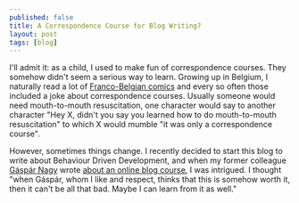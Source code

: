 ```yaml
---
published: false
title: A Correspondence Course for Blog Writing?
layout: post
tags: [blog]
---
```

I'll admit it: as a child, I used to make fun of correspondence courses. They somehow didn't seem a serious way to learn. Growing up in Belgium, I naturally read a lot of [Franco-Belgian comics](https://en.wikipedia.org/wiki/Franco-Belgian_comics) and every so often those included a joke about correspondence courses. Usually someone would need mouth-to-mouth resuscitation, one character would say to another character "Hey X, didn't you say you learned how to do mouth-to-mouth resuscitation" to which X would mumble "it was only a correspondence course".

However, sometimes things change. I recently decided to start this blog to write about Behaviour Driven Development, and when my former colleague [Gáspár Nagy](http://gasparnagy.com/) wrote [about an online blog course](http://gasparnagy.com/2016/01/blogging-under-pressure/), I was intrigued. I thought "when Gáspár, whom I like and respect, thinks that this is somehow worth it, then it can't be all that bad. Maybe I can learn from it as well." 

